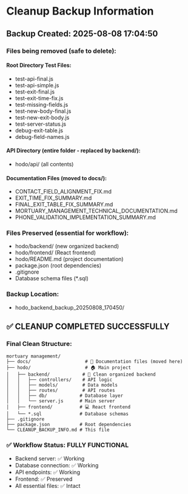 # Cleanup Backup Information

## Backup Created: 2025-08-08 17:04:50

### Files being removed (safe to delete):

#### Root Directory Test Files:
- test-api-final.js
- test-api-simple.js
- test-exit-final.js
- test-exit-time-fix.js
- test-missing-fields.js
- test-new-body-final.js
- test-new-exit-body.js
- test-server-status.js
- debug-exit-table.js
- debug-field-names.js

#### API Directory (entire folder - replaced by backend/):
- hodo/api/ (all contents)

#### Documentation Files (moved to docs/):
- CONTACT_FIELD_ALIGNMENT_FIX.md
- EXIT_TIME_FIX_SUMMARY.md
- FINAL_EXIT_TABLE_FIX_SUMMARY.md
- MORTUARY_MANAGEMENT_TECHNICAL_DOCUMENTATION.md
- PHONE_VALIDATION_IMPLEMENTATION_SUMMARY.md

### Files Preserved (essential for workflow):
- hodo/backend/ (new organized backend)
- hodo/frontend/ (React frontend)
- hodo/README.md (project documentation)
- package.json (root dependencies)
- .gitignore
- Database schema files (*.sql)

### Backup Location:
- hodo_backend_backup_20250808_170450/

## ✅ CLEANUP COMPLETED SUCCESSFULLY

### Final Clean Structure:
```
mortuary management/
├── docs/                    # 📁 Documentation files (moved here)
├── hodo/                    # 🏠 Main project
│   ├── backend/            # 🚀 Clean organized backend
│   │   ├── controllers/    # API logic
│   │   ├── models/         # Data models  
│   │   ├── routes/         # API routes
│   │   ├── db/            # Database layer
│   │   └── server.js      # Main server
│   ├── frontend/          # 💻 React frontend
│   └── *.sql              # Database schemas
├── .gitignore
├── package.json           # Root dependencies
└── CLEANUP_BACKUP_INFO.md # This file
```

### ✅ Workflow Status: FULLY FUNCTIONAL
- Backend server: ✅ Working
- Database connection: ✅ Working  
- API endpoints: ✅ Working
- Frontend: ✅ Preserved
- All essential files: ✅ Intact